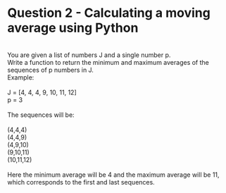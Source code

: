 # Question 2 - Calculating a moving average using Python
<br />
You are given a list of numbers J and a single number p.<br />
Write a function to return the minimum and maximum averages of the sequences of p numbers in J. <br />
Example:<br />
<br />
J = [4, 4, 4, 9, 10, 11, 12]<br />
p = 3<br />
<br />
The sequences will be:<br />
<br />
(4,4,4)<br />
(4,4,9)<br />
(4,9,10)<br />
(9,10,11)<br />
(10,11,12)<br />
<br />
Here the minimum average will be 4 and the maximum average will be 11, which corresponds to the first and last sequences. <br />
